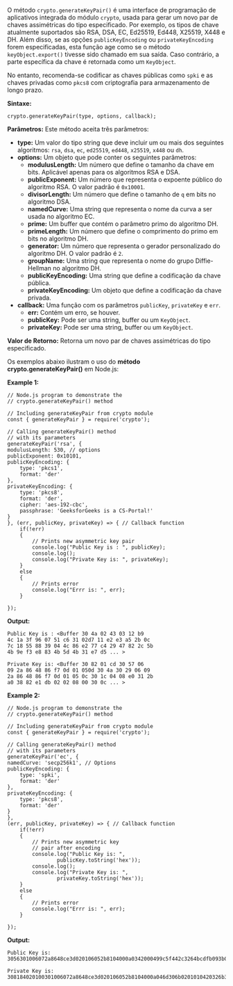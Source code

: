 O método `crypto.generateKeyPair()` é uma interface de programação de aplicativos integrada do módulo `crypto`, usada para gerar um novo par de chaves assimétricas do tipo especificado. Por exemplo, os tipos de chave atualmente suportados são RSA, DSA, EC, Ed25519, Ed448, X25519, X448 e DH. Além disso, se as opções `publicKeyEncoding` ou `privateKeyEncoding` forem especificadas, esta função age como se o método `keyObject.export()` tivesse sido chamado em sua saída. Caso contrário, a parte específica da chave é retornada como um `KeyObject`.

No entanto, recomenda-se codificar as chaves públicas como `spki` e as chaves privadas como `pkcs8` com criptografia para armazenamento de longo prazo.

**Sintaxe:**

```
crypto.generateKeyPair(type, options, callback);
```

**Parâmetros:** Este método aceita três parâmetros:

- **type:** Um valor do tipo string que deve incluir um ou mais dos seguintes algoritmos: `rsa`, `dsa`, `ec`, `ed25519`, `ed448`, `x25519`, `x448` ou `dh`.
- **options:** Um objeto que pode conter os seguintes parâmetros:
    - **modulusLength:** Um número que define o tamanho da chave em bits. Aplicável apenas para os algoritmos RSA e DSA.
    - **publicExponent:** Um número que representa o expoente público do algoritmo RSA. O valor padrão é `0x10001`.
    - **divisorLength:** Um número que define o tamanho de `q` em bits no algoritmo DSA.
    - **namedCurve:** Uma string que representa o nome da curva a ser usada no algoritmo EC.
    - **prime:** Um buffer que contém o parâmetro primo do algoritmo DH.
    - **primeLength:** Um número que define o comprimento do primo em bits no algoritmo DH.
    - **generator:** Um número que representa o gerador personalizado do algoritmo DH. O valor padrão é `2`.
    - **groupName:** Uma string que representa o nome do grupo Diffie-Hellman no algoritmo DH.
    - **publicKeyEncoding:** Uma string que define a codificação da chave pública.
    - **privateKeyEncoding:** Um objeto que define a codificação da chave privada.
- **callback:** Uma função com os parâmetros `publicKey`, `privateKey` e `err`.
    - **err:** Contém um erro, se houver.
    - **publicKey:** Pode ser uma string, buffer ou um `KeyObject`.
    - **privateKey:** Pode ser uma string, buffer ou um `KeyObject`.

**Valor de Retorno:** Retorna um novo par de chaves assimétricas do tipo especificado.

Os exemplos abaixo ilustram o uso do **método crypto.generateKeyPair()** em Node.js:

**Example 1:**
```
// Node.js program to demonstrate the 
// crypto.generateKeyPair() method 

// Including generateKeyPair from crypto module 
const { generateKeyPair } = require('crypto'); 

// Calling generateKeyPair() method 
// with its parameters 
generateKeyPair('rsa', { 
modulusLength: 530, // options 
publicExponent: 0x10101, 
publicKeyEncoding: { 
	type: 'pkcs1', 
	format: 'der'
}, 
privateKeyEncoding: { 
	type: 'pkcs8', 
	format: 'der', 
	cipher: 'aes-192-cbc', 
	passphrase: 'GeeksforGeeks is a CS-Portal!'
} 
}, (err, publicKey, privateKey) => { // Callback function 
	if(!err) 
	{ 
		// Prints new asymmetric key pair 
		console.log("Public Key is : ", publicKey); 
		console.log(); 
		console.log("Private Key is: ", privateKey); 
	} 
	else
	{ 
		// Prints error 
		console.log("Errr is: ", err); 
	} 
		
}); 
```

**Output:**

```
Public Key is : <Buffer 30 4a 02 43 03 12 b9
4c 1a 3f 96 07 51 c6 31 02d7 11 e2 e3 a5 2b 0c
7c 18 55 88 39 04 4c 86 e2 77 c4 29 47 82 2c 5b
4b 9e f3 e8 83 4b 5d 4b 31 e7 d5 ... >

Private Key is: <Buffer 30 82 01 cd 30 57 06
09 2a 86 48 86 f7 0d 01 050d 30 4a 30 29 06 09
2a 86 48 86 f7 0d 01 05 0c 30 1c 04 08 e0 31 2b
a0 38 82 e1 db 02 02 08 00 30 0c ... >
```

**Example 2:**

```
// Node.js program to demonstrate the 
// crypto.generateKeyPair() method 

// Including generateKeyPair from crypto module 
const { generateKeyPair } = require('crypto'); 

// Calling generateKeyPair() method 
// with its parameters 
generateKeyPair('ec', { 
namedCurve: 'secp256k1', // Options 
publicKeyEncoding: { 
	type: 'spki', 
	format: 'der'
}, 
privateKeyEncoding: { 
	type: 'pkcs8', 
	format: 'der'
} 
}, 
(err, publicKey, privateKey) => { // Callback function 
	if(!err) 
	{ 
		// Prints new asymmetric key 
		// pair after encoding 
		console.log("Public Key is: ", 
				publicKey.toString('hex')); 
		console.log(); 
		console.log("Private Key is: ", 
				privateKey.toString('hex')); 
	} 
	else
	{ 
		// Prints error 
		console.log("Errr is: ", err); 
	} 
		
}); 
```

**Output:**

```
Public Key is:  3056301006072a8648ce3d020106052b8104000a0342000499c5f442c3264bcdfb093b0bc820e3f0f6546972856ebec2f8ccc03f49abdb47ffcfcaf4f37e0ec53050760e74014767e30a8a3e891f4db8c83fa27627898f15

Private Key is:  308184020100301006072a8648ce3d020106052b8104000a046d306b0201010420326b340a964512bfc3e010850ff05e077b2f016fce9eded11f40643e4231efc4a1440342000499c5f442c3264bcdfb093b0bc820e3f0f6546972856ebec2f8ccc03f49abdb47ffcfcaf4f37e0ec53050760e74014767e30a8a3e891f4db8c83fa27627898f15
```































